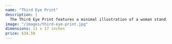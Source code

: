 ```yaml
---
name: "Third Eye Print"
description: |
  The Third Eye Print features a minimal illustration of a woman standing in front of a large full moon. She has a magickal third eye between her eyebrows. This print is available as a 11 x 17 inch matte poster. This illustration was drawn in Adobe Photoshop. It took approximately 12 hours to complete. Frame not included.
image: "/images/third-eye-print.jpg"
dimensions: 11 x 17 inches
price: $34.50
---
```

